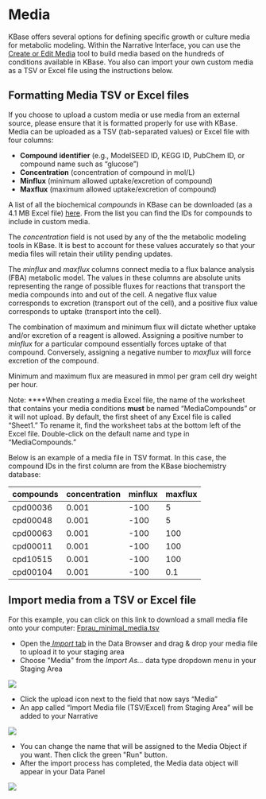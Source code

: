 # Media

KBase offers several options for defining specific growth or culture media for metabolic modeling. Within the Narrative Interface, you can use the [Create or Edit Media](https://narrative.kbase.us/#catalog/apps/fba_tools/edit_media/release) tool to build media based on the hundreds of conditions available in KBase. You also can import your own custom media as a TSV or Excel file using the instructions below.

## Formatting Media TSV or Excel files

If you choose to upload a custom media or use media from an external source, please ensure that it is formatted properly for use with KBase. Media can be uploaded as a TSV \(tab-separated values\) or Excel file with four columns:

* **Compound identifier** \(e.g., ModelSEED ID, KEGG ID, PubChem ID, or compound name such as “glucose”\)
* **Concentration** \(concentration of compound in mol/L\)
* **Minflux** \(minimum allowed uptake/excretion of compound\)
* **Maxflux** \(maximum allowed uptake/excretion of compound\)

A list of all the biochemical _compounds_ in KBase can be downloaded \(as a 4.1 MB Excel file\) [here](ftp://ftp.kbase.us/assets/KBase_Reference_Data/Biochemistry). From the list you can find the IDs for compounds to include in custom media.

The _concentration_ field is not used by any of the the metabolic modeling tools in KBase. It is best to account for these values accurately so that your media files will retain their utility pending updates.

The _minflux_ and _maxflux_ columns connect media to a flux balance analysis \(FBA\) metabolic model. The values in these columns are absolute units representing the range of possible fluxes for reactions that transport the media compounds into and out of the cell. A negative flux value corresponds to excretion \(transport out of the cell\), and a positive flux value corresponds to uptake \(transport into the cell\). 

The combination of maximum and minimum flux will dictate whether uptake and/or excretion of a reagent is allowed. Assigning a positive number to _minflux_ for a particular compound essentially forces uptake of that compound. Conversely, assigning a negative number to _maxflux_ will force excretion of the compound.

Minimum and maximum flux are measured in mmol per gram cell dry weight per hour.

Note: ****When creating a media Excel file, the name of the worksheet that contains your media conditions **must** be named “MediaCompounds” or it will not upload. By default, the first sheet of any Excel file is called “Sheet1.” To rename it, find the worksheet tabs at the bottom left of the Excel file. Double-click on the default name and type in “MediaCompounds.”

Below is an example of a media file in TSV format. In this case, the compound IDs in the first column are from the KBase biochemistry database:

| compounds | concentration | minflux | maxflux |
| :--- | :--- | :--- | :--- |
| cpd00036 | 0.001 | -100 | 5 |
| cpd00048 | 0.001 | -100 | 5 |
| cpd00063 | 0.001 | -100 | 100 |
| cpd00011 | 0.001 | -100 | 100 |
| cpd10515 | 0.001 | -100 | 100 |
| cpd00104 | 0.001 | -100 | 0.1 |

## Import media from a TSV or Excel file

For this example, you can click on this link to download a small media file onto your computer: [Fprau\_minimal\_media.tsv](http://kbase.us/wp-content/uploads/2018/03/Fprau_minimal_media.tsv)

* Open the[ _Import_ tab](../../getting-started/user-guide/adding-data.md#uploading-data-from-external-sources) in the Data Browser and drag & drop your media file to upload it to your staging area
* Choose "Media" from the _Import As..._ data type dropdown menu in your Staging Area

![](http://kbase.us/wp-content/uploads/2015/08/Screen-Shot-2018-03-10-at-5.49.25-PM.png)

* Click the upload icon next to the field that now says “Media”
* An app called “Import Media file \(TSV/Excel\) from Staging Area” will be added to your Narrative

![](http://kbase.us/wp-content/uploads/2015/08/Screen-Shot-2018-03-10-at-5.49.47-PM.png)

* You can change the name that will be assigned to the Media Object if you want. Then click the green "Run" button.
* After the import process has completed, the Media data object will appear in your Data Panel

![](http://kbase.us/wp-content/uploads/2015/08/Screen-Shot-2018-03-10-at-5.57.29-PM.png)

## 

